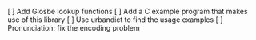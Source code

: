 [ ] Add Glosbe lookup functions
[ ] Add a C example program that makes use of this library
[ ] Use urbandict to find the usage examples
[ ] Pronunciation: fix the encoding problem
